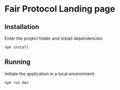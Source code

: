 # Fair Protocol Landing page

## Installation
Enter the project folder and install dependencies:
```
npm install
```

## Running
Initiate the application in a local environment:
```
npm run dev